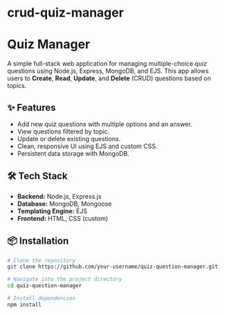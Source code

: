 # crud-quiz-manager

# Quiz Manager

A simple full-stack web application for managing multiple-choice quiz questions using Node.js, Express, MongoDB, and EJS. This app allows users to **Create**, **Read**, **Update**, and **Delete** (CRUD) questions based on topics.

## ✨ Features

- Add new quiz questions with multiple options and an answer.
- View questions filtered by topic.
- Update or delete existing questions.
- Clean, responsive UI using EJS and custom CSS.
- Persistent data storage with MongoDB.

## 🛠️ Tech Stack

- **Backend:** Node.js, Express.js
- **Database:** MongoDB, Mongoose
- **Templating Engine:** EJS
- **Frontend:** HTML, CSS (custom)

## 📦 Installation

```bash
# Clone the repository
git clone https://github.com/your-username/quiz-question-manager.git

# Navigate into the project directory
cd quiz-question-manager

# Install dependencies
npm install
```
